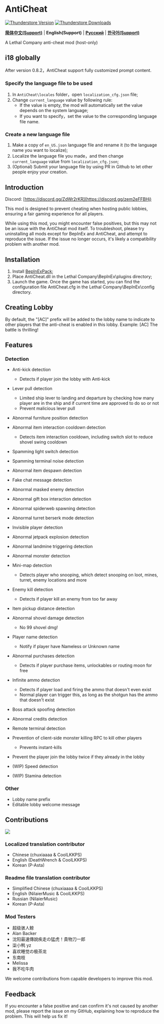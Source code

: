 # AntiCheat

[![Thunderstore Version](https://img.shields.io/thunderstore/v/chuxiaaaa/AntiCheat?style=for-the-badge&logo=thunderstore&logoColor=white)](https://thunderstore.io/c/lethal-company/p/chuxiaaaa/AntiCheat/versions/)
[![Thunderstore Downloads](https://img.shields.io/thunderstore/dt/chuxiaaaa/AntiCheat?style=for-the-badge&logo=thunderstore&logoColor=white)](https://thunderstore.io/c/lethal-company/p/chuxiaaaa/AntiCheat/)

[**简体中文(Support)**](https://github.com/chuxiaaaa/AntiCheat/blob/main/README.md) | **English(Support)** | [**Русский**](https://github.com/chuxiaaaa/AntiCheat/blob/main/docs/README-ru.md) | [**한국어(Support)**](https://github.com/chuxiaaaa/AntiCheat/blob/main/docs/README-ko.md)

A Lethal Company anti-cheat mod (host-only)

## i18 globally

After version 0.8.2，AntiCheat support fully customized prompt content.

### Specify the language file to be used
  1. In ``AntiCheat\locales`` folder，open ``localization_cfg.json`` file;
  2. Change ``current_language`` value by following rule:
      - If the value is empty, the mod will automatically set the value depends on the system language;
      - If you want to specify，set the value to the corresponding language file name.

### Create a new language file
  1. Make a copy of ``en_US.json`` language file and rename it (to the language name you want to localize);
  2. Localize the language file you made，and then change ``current_language`` value from ``localization_cfg.json``;
  3. (Optional) Submit your language file by using PR in Github to let other people enjoy your creation.

## Introduction

Discord: [https://discord.gg/ZdWr2rKR](https://discord.gg/zem2eFFBHj)

This mod is designed to prevent cheating when hosting public lobbies, ensuring a fair gaming experience for all players.

While using this mod, you might encounter false positives, but this may not be an issue with the AntiCheat mod itself. To troubleshoot, please try uninstalling all mods except for BepInEx and AntiCheat, and attempt to reproduce the issue. If the issue no longer occurs, it's likely a compatibility problem with another mod.

## Installation

1. Install [BepInExPack](https://thunderstore.io/c/lethal-company/p/BepInEx/BepInExPack);
2. Place AntiCheat.dll in the Lethal Company\BepInEx\plugins directory;
3. Launch the game. Once the game has started, you can find the configuration file AntiCheat.cfg in the Lethal Company\BepInEx\config directory.

## Creating Lobby

By default, the "[AC]" prefix will be added to the lobby name to indicate to other players that the anti-cheat is enabled in this lobby.
Example: [AC] The battle is thrilling!

## Features

### Detection

- Anti-kick detection

  - Detects if player join the lobby with Anti-kick

- Lever pull detection

  - Limited ship lever to landing and departure by checking how many player are in the ship and if current time are approved to do so or not
  - Prevent malicious lever pull

- Abnormal furniture position detection
- Abnormal item interaction cooldown detection

  - Detects item interaction cooldown, including switch slot to reduce shovel swing cooldown

- Spamming light switch detection
- Spamming terminal noise detection
- Abnormal item despawn detection
- Fake chat message detection
- Abnormal masked enemy detection
- Abnormal gift box interaction detection
- Abnormal spiderweb spawning detection
- Abnormal turret berserk mode detection
- Invisible player detection
- Abnormal jetpack explosion detection
- Abnormal landmine triggering detection
- Abnormal monster detection
- Mini-map detection

  - Detects player who snooping, which detect snooping on loot, mines, turret, enemy locations and more

- Enemy kill detection

  - Detects if player kill an enemy from too far away

- Item pickup distance detection
- Abnormal shovel damage detection

  - No 99 shovel dmg!

- Player name detection

  - Notify if player have Nameless or Unknown name

- Abnormal purchases detection

  - Detects if player purchase items, unlockables or routing moon for free

- Infinite ammo detection

  - Detects if player load and firing the ammo that doesn't even exist
  - Normal player can trigger this, as long as the shotgun has the ammo that doesn't exist

- Boss attack spoofing detection
- Abnormal credits detection
- Remote terminal detection
- Prevention of client-side monster killing RPC to kill other players

  - Prevents instant-kills

- Prevent the player join the lobby twice if they already in the lobby
- (WIP) Speed detection
- (WIP) Stamina detection

### Other

- Lobby name prefix
- Editable lobby welcome message

## Contributions

<a href="https://github.com/chuxiaaaa/AntiCheat/graphs/contributors">
  <img src="https://contrib.rocks/image?repo=chuxiaaaa/AntiCheat" />
</a>

### Localized translation contributor

- Chinese (chuxiaaaa & CoolLKKPS)
- English (DeathWrench & CoolLKKPS)
- Korean (P-Asta)

### Readme file translation contributor

- Simplified Chinese (chuxiaaaa & CoolLKKPS)
- English (NilaierMusic & CoolLKKPS)
- Russian (NilaierMusic)
- Korean (P-Asta)

### Mod Testers

- 超级骇人鲸
- Alan Backer
- 沈阳最速傳說疾走の猛虎！貴物刀一郎
- 柒小鸭 yz
- 喜欢睡觉の极茶龙
- 东南枝
- Melissa
- 我不吃牛肉

We welcome contributions from capable developers to improve this mod.

## Feedback

If you encounter a false positive and can confirm it's not caused by another mod, please report the issue on my GitHub, explaining how to reproduce the problem. This will help us fix it!
